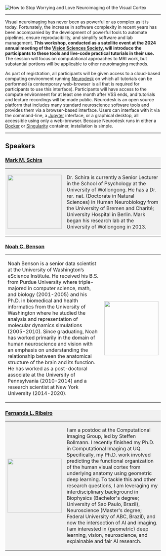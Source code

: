 ![How to Stop Worrying and Love Neuroimaging of the Visual Cortex](images/header.webp "How to stop worrying...")

---

Visual neuroimaging has never been as powerful or as complex as it is
today. Fortunately, the increase in software complexity in recent years has been
accompanied by the development of powerful tools to automate pipelines, ensure
reproducibility, and simplify software and lab management. **This workshop,
conducted as a satellite event at the 2024 annual meeting of the [Vision
Sciences Society](https://www.visionsciences.org/), will introduce the
participants to these tools and live-code practical tutorials in their use.**
The session will focus on computational approaches to MRI work, but substantial
portions will be applicable to other neuroimaging methods.

As part of registration, all participants will be given access to a cloud-based
computing environment running [Neurodesk](https://www.neurodesk.org/) on which
all tutorials can be performed (a contemporary web-browser is all that is
required for participants to use this interface).  Participants will have access
to the compute environment for at least one month after VSS ends, and tutorials
and lecture recordings will be made public. Neurodesk is an open source platform
that includes many standard neuroscience software tools and provides them via a
browser-based interface. Users can interface with it via the command-line, a
[Jupyter](https://jupyter.org/) interface, or a graphical desktop, all
accessible using only a web-browser. Because Neurodesk runs in either a
[Docker](https://docker.org/) or [Singularity](https://sylabs.io/singularity/)
container, installation is simple.

---

## Speakers

<div style="background:#f1f1f1">

### [Mark M. Schira](https://schiralab.com/)
<table style="width:100%">
    <tr>
      <td class="speaker-image">
        <img src="{{site.baseurl}}/images/mschira.png" width="175"/>
        </td>
      <td class="speaker-bio">
        <p>Dr. Schira is currently a Senior Lecturer in the School of Psychology at
        the University of Wollongong. He has a Dr. rer. nat. (Doctorate in
        Natural Sciences) in Human Neurobiology from the University of Bremen
        and Charit&eacute;; University Hospital in Berlin. Mark began his research lab
        at the University of Wollongong in 2013.</p>
        </td>
        </tr>
        </table>

</div>
<div>

### [Noah C. Benson](https://nben.net/)
<table style="width:100%">
    <tr>
      <td class="speaker-bio">
        <p>Noah Benson is a senior data scientist at the University of
        Washington’s eScience Institute. He received his B.S. from Purdue
        University where triple-majored in computer science, math, and biology
        (2001-2005) and his Ph.D. in biomedical and health informatics from the
        University of Washington where he studied the analysis and
        representation of molecular dynamics simulations (2005-2010). Since
        graduating, Noah has worked primarily in the domain of human
        neuroscience and vision with an emphasis on understanding the
        relationship between the anatomical structure of the brain and its
        function. He has worked as a post-doctoral associate at the University
        of Pennsylvania (2010-2014) and a research scientist at New York
        University (2014-2020).</p>
        </td>
      <td class="speaker-image">
        <img src="{{site.baseurl}}/images/nbenson.png" width="175"/>
        </td>
        </tr>
        </table>
</div>
<div style="background:#f1f1f1">

### [Fernanda L. Ribeiro](https://felenitaribeiro.github.io/)
<table style="width:100%">
    <tr>
      <td class="speaker-image">
        <img src="{{site.baseurl}}/images/fribeiro.png" width="175"/>
        </td>
      <td class="speaker-bio">
        <p>I am a postdoc at the Computational Imaging Group, led by Steffen
        Bollmann. I recently finished my Ph.D. in Computational Imaging at UQ.
        Specifically, my Ph.D. work involved predicting the functional
        organization of the human visual cortex from underlying anatomy using
        geometric deep learning. To tackle this and other research questions, I
        am leveraging my interdisciplinary background in Biophysics (Bachelor's
        degree; University of Sao Paulo, Brazil), Neuroscience (Master's degree;
        Federal University of ABC, Brazil), and now the intersection of AI and
        imaging. I am interested in (geometric) deep learning, vision,
        neuroscience, and explainable and fair AI research.</p>
        </td>
        </tr>
        </table>
